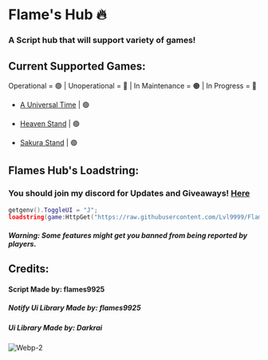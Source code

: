 # Flame's Hub 🔥

### A Script hub that will support variety of games!

## Current Supported Games:
Operational = 🟢 | Unoperational = 🔴 | In Maintenance = 🟠 | In Progress = 🔵

- [A Universal Time](https://www.roblox.com/games/5130598377/GEAR-5-A-Universal-Time-3-7) | 🟢

- [Heaven Stand](https://www.roblox.com/games/14561998168/Domain-Clash-Heaven-Stand) | 🟢

- [Sakura Stand](https://www.roblox.com/games/8534845015/KAIJU-RED-MIST-Sakura-Stand) | 🟢

## Flames Hub's Loadstring:
### You should join my discord for Updates and Giveaways! [Here](https://discord.gg/flame1st)
```lua
getgenv().ToggleUI = "J";
loadstring(game:HttpGet("https://raw.githubusercontent.com/Lvl9999/FlamesW/new/Launcher"))();
```
##### Warning: Some features might get you banned from being reported by players.
  
## Credits:

#### Script Made by: flames9925
##### Notify Ui Library Made by: flames9925
##### Ui Library Made by: Darkrai

![Webp-_2_](https://github.com/user-attachments/assets/72a94e35-c60b-46d0-8cff-fec01e925877)
